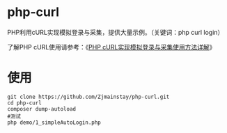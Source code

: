 # php-curl
PHP利用cURL实现模拟登录与采集，提供大量示例。（关键词：php curl login） 

了解PHP cURL使用请参考：《[PHP cURL实现模拟登录与采集使用方法详解](http://www.zjmainstay.cn/php-curl)》

# 使用
```
git clone https://github.com/Zjmainstay/php-curl.git
cd php-curl
composer dump-autoload
#测试
php demo/1_simpleAutoLogin.php
```
